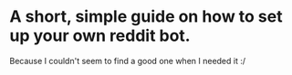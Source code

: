 # A short, simple guide on how to set up your own reddit bot.
Because I couldn't seem to find a good one when I needed it :/
